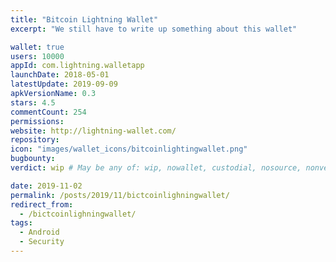 ```yaml
---
title: "Bitcoin Lightning Wallet"
excerpt: "We still have to write up something about this wallet"

wallet: true
users: 10000
appId: com.lightning.walletapp
launchDate: 2018-05-01
latestUpdate: 2019-09-09
apkVersionName: 0.3
stars: 4.5
commentCount: 254
permissions:
website: http://lightning-wallet.com/
repository:
icon: "images/wallet_icons/bitcoinlightingwallet.png"
bugbounty:
verdict: wip # May be any of: wip, nowallet, custodial, nosource, nonverifiable, verifiable, bounty, cert1, cert2, cert3

date: 2019-11-02
permalink: /posts/2019/11/bictcoinlighningwallet/
redirect_from:
  - /bictcoinlighningwallet/
tags:
  - Android
  - Security
---
```

